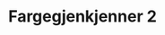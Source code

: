 ---
title: Fargegjenkjenner 2
level: 4
external: https://espenec.files.wordpress.com/2015/09/lego-mindstorms-del-4-5.pdf
---
